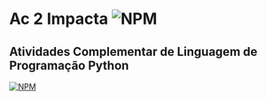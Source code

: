 # Ac 2 Impacta ![NPM](https://img.shields.io/badge/Python-3776AB?style=for-the-badge&logo=python&logoColor=white)
## Atividades Complementar de Linguagem de Programação Python

[![NPM](https://img.shields.io/npm/l/react)](https://github.com/brunolikma/Ac1Impacta/blob/main/LICENSE)
